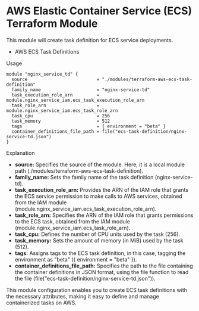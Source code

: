# AWS Elastic Container Service (ECS) Terraform Module

This module will create task definition for ECS service deployments.

- AWS ECS Task Definitions

Usage
```
module "nginx_service_td" {
  source                          = "./modules/terraform-aws-ecs-task-definition"
  family_name                     = "nginx-service-td"
  task_execution_role_arn         = module.nginx_service_iam.ecs_task_execution_role_arn
  task_role_arn                   = module.nginx_service_iam.ecs_task_role_arn
  task_cpu                        = 256
  task_memory                     = 512
  tags                            = { environment = "beta" }
  container_definitions_file_path = file("ecs-task-definition/nginx-service-td.json")
}
```

Explanation

- **source:** Specifies the source of the module. Here, it is a local module path (./modules/terraform-aws-ecs-task-definition).
- **family_name:** Sets the family name of the task definition (nginx-service-td).
- **task_execution_role_arn:** Provides the ARN of the IAM role that grants the ECS service permission to make calls to AWS services, obtained from the IAM module (module.nginx_service_iam.ecs_task_execution_role_arn).
- **task_role_arn:** Specifies the ARN of the IAM role that grants permissions to the ECS task, obtained from the IAM module (module.nginx_service_iam.ecs_task_role_arn).
- **task_cpu:** Defines the number of CPU units used by the task (256).
- **task_memory:** Sets the amount of memory (in MiB) used by the task (512).
- **tags:** Assigns tags to the ECS task definition, in this case, tagging the environment as "beta" ({ environment = "beta" }).
- **container_definitions_file_path:** Specifies the path to the file containing the container definitions in JSON format, using the file function to read the file (file("ecs-task-definition/nginx-service-td.json")).

This module configuration enables you to create ECS task definitions with the necessary attributes, making it easy to define and manage containerized tasks on AWS.